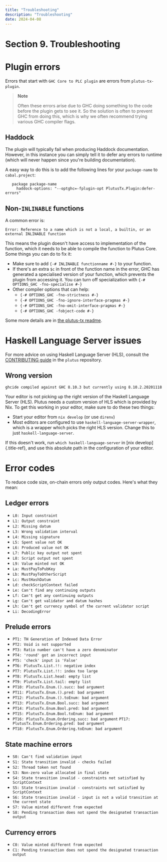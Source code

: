 ```yaml
---
title: "Troubleshooting"
description: "Troubleshooting"
date: 2024-04-08
---
```


# Section 9. Troubleshooting

# Plugin errors

Errors that start with `GHC Core to PLC plugin` are errors from `plutus-tx-plugin`.

> **Note**
>
> Often these errors arise due to GHC doing something to the code before the plugin gets to see it. 
> So the solution is often to prevent GHC from doing this, which is why we often recommend trying various GHC compiler flags.

## Haddock

The plugin will typically fail when producing Haddock documentation.
However, in this instance you can simply tell it to defer any errors to runtime (which will never happen since you're building documentation).

A easy way to do this is to add the following lines for your `package-name` to `cabal.project`:

```
   package package-name
     haddock-options: "--optghc=-fplugin-opt PlutusTx.Plugin:defer-errors"
```

## Non-`INLINABLE` functions

A common error is:

`Error: Reference to a name which is not a local, a builtin, or an external INLINABLE function`

This means the plugin doesn't have access to implementation of the function, which it needs to be able to compile the function to Plutus Core. 
Some things you can do to fix it:

- Make sure to add `{-# INLINABLE functionname #-}` to your function.
- If there's an extra `$c` in front of the function name in the error, GHC has generated a specialised version of your function, which prevents the plugin from accessing it. You can turn off specialization with `{-# OPTIONS_GHC -fno-specialise #-}`
- Other compiler options that can help:
   - `{-# OPTIONS_GHC -fno-strictness #-}`
   - `{-# OPTIONS_GHC -fno-ignore-interface-pragmas #-}`
   - `{-# OPTIONS_GHC -fno-omit-interface-pragmas #-}`
   - `{-# OPTIONS_GHC -fobject-code #-}`

Some more details are in [the plutus-tx readme](https://github.com/IntersectMBO/plutus/tree/master/plutus-tx#building-projects-with-plutus-tx).

# Haskell Language Server issues

For more advice on using Haskell Language Server (HLS), consult the [CONTRIBUTING guide](https://github.com/IntersectMBO/plutus/blob/master/CONTRIBUTING.adoc) in the `plutus` repository.

## Wrong version

`ghcide compiled against GHC 8.10.3 but currently using 8.10.2.20201118`

Your editor is not picking up the right version of the Haskell Language Server (HLS). 
Plutus needs a custom version of HLS which is provided by Nix. 
To get this working in your editor, make sure to do these two things:

- Start your editor from `nix develop` (or use `direnv`)
- Most editors are configured to use `haskell-language-server-wrapper`, which is a wrapper which picks the right HLS version. Change this to just `haskell-language-server`.

If this doesn't work, run `which haskell-language-server` in [nix develop]{.title-ref}, and use this absolute path in the configuration of your editor.

# Error codes

To reduce code size, on-chain errors only output codes. 
Here's what they mean:

## Ledger errors
- `L0: Input constraint`
- `L1: Output constraint`
- `L2: Missing datum`
- `L3: Wrong validation interval`
- `L4: Missing signature`
- `L5: Spent value not OK`
- `L6: Produced value not OK`
- `L7: Public key output not spent`
- `L8: Script output not spent`
- `L9: Value minted not OK`
- `La: MustPayToPubKey`
- `Lb: MustPayToOtherScript`
- `Lc: MustHashDatum`
- `Ld: checkScriptContext failed`
- `Le: Can't find any continuing outputs`
- `Lf: Can't get any continuing outputs`
- `Lg: Can't get validator and datum hashes`
- `Lh: Can't get currency symbol of the current validator script`
- `Li: DecodingError`
## Prelude errors
- `PT1: TH Generation of Indexed Data Error`
- `PT2: Void is not supported`
- `PT3: Ratio number can't have a zero denominator`
- `PT4: 'round' got an incorrect input`
- `PT5: 'check' input is 'False'`
- `PT6: PlutusTx.List.!!: negative index`
- `PT7: PlutusTx.List.!!: index too large`
- `PT8: PlutusTx.List.head: empty list`
- `PT9: PlutusTx.List.tail: empty list`
- `PT10: PlutusTx.Enum.().succ: bad argument`
- `PT11: PlutusTx.Enum.().pred: bad argument`
- `PT12: PlutusTx.Enum.().toEnum: bad argument`
- `PT13: PlutusTx.Enum.Bool.succ: bad argument`
- `PT14: PlutusTx.Enum.Bool.pred: bad argument`
- `PT15: PlutusTx.Enum.Bool.toEnum: bad argument`
- `PT16: PlutusTx.Enum.Ordering.succ: bad argument`
 `PT17: PlutusTx.Enum.Ordering.pred: bad argument`
- `PT18: PlutusTx.Enum.Ordering.toEnum: bad argument`
## State machine errors
- `S0: Can't find validation input`
- `S1: State transition invalid - checks failed`
- `S2: Thread token not found`
- `S3: Non-zero value allocated in final state`
- `S4: State transition invalid - constraints not satisfied by ScriptContext`
- `S5: State transition invalid - constraints not satisfied by ScriptContext`
- `S6: State transition invalid - input is not a valid transition at the current state`
- `S7: Value minted different from expected`
- `S8: Pending transaction does not spend the designated transaction output`
## Currency errors
- `C0: Value minted different from expected`
- `C1: Pending transaction does not spend the designated transaction output`
